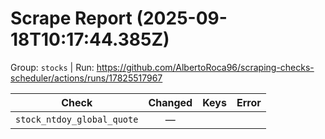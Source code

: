 # Scrape Report (2025-09-18T10:17:44.385Z)

Group: `stocks`  |  Run: https://github.com/AlbertoRoca96/scraping-checks-scheduler/actions/runs/17825517967

| Check | Changed | Keys | Error |
|---|:---:|:--|:--|
| `stock_ntdoy_global_quote` | — |  |  |
